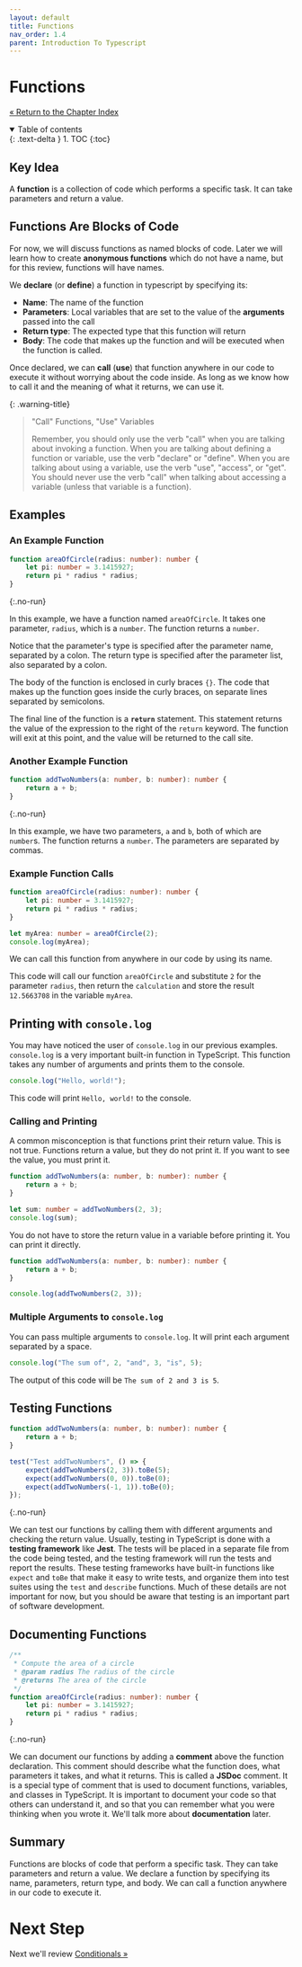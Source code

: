 ```yaml
---
layout: default
title: Functions
nav_order: 1.4
parent: Introduction To Typescript
---
```


# Functions

[&laquo; Return to the Chapter Index](index.md)

<details open markdown="block">
  <summary>
    Table of contents
  </summary>
  {: .text-delta }
1. TOC
{:toc}
</details>

## Key Idea

A **function** is a collection of code which performs a specific task. It can take parameters and return a value.

## Functions Are Blocks of Code

For now, we will discuss functions as named blocks of code. Later we will learn how to create **anonymous functions** which do not have a name, but for this review, functions will have names.

We **declare** (or **define**) a function in typescript by specifying its:

-   **Name**: The name of the function
-   **Parameters**: Local variables that are set to the value of the **arguments** passed into the call
-   **Return type**: The expected type that this function will return
-   **Body**: The code that makes up the function and will be executed when the function is called.

Once declared, we can **call** (**use**) that function anywhere in our code to execute it without worrying about the code inside. As long as we know how to call it and the meaning of what it returns, we can use it.

{: .warning-title}

> "Call" Functions, "Use" Variables
>
> Remember, you should only use the verb "call" when you are talking about invoking a function. When you are talking about defining a function or variable, use the verb "declare" or "define". When you are talking about using a variable, use the verb "use", "access", or "get". You should never use the verb "call" when talking about accessing a variable (unless that variable is a function).

## Examples

### An Example Function

```typescript
function areaOfCircle(radius: number): number {
    let pi: number = 3.1415927;
    return pi * radius * radius;
}
```

{:.no-run}

In this example, we have a function named `areaOfCircle`. It takes one parameter, `radius`, which is a `number`. The function returns a `number`.

Notice that the parameter's type is specified after the parameter name, separated by a colon. The return type is specified after the parameter list, also separated by a colon.

The body of the function is enclosed in curly braces `{}`. The code that makes up the function goes inside the curly braces, on separate lines separated by semicolons.

The final line of the function is a **`return`** statement. This statement returns the value of the expression to the right of the `return` keyword. The function will exit at this point, and the value will be returned to the call site.

### Another Example Function

```typescript
function addTwoNumbers(a: number, b: number): number {
    return a + b;
}
```

{:.no-run}

In this example, we have two parameters, `a` and `b`, both of which are `number`s. The function returns a `number`. The parameters are separated by commas.

### Example Function Calls

```typescript
function areaOfCircle(radius: number): number {
    let pi: number = 3.1415927;
    return pi * radius * radius;
}

let myArea: number = areaOfCircle(2);
console.log(myArea);
```

We can call this function from anywhere in our code by using its name.

This code will call our function `areaOfCircle` and substitute `2` for the parameter `radius`, then return the `calculation` and store the result `12.5663708` in the variable `myArea`.

## Printing with `console.log`

You may have noticed the user of `console.log` in our previous examples. `console.log` is a very important built-in function in TypeScript. This function takes any number of arguments and prints them to the console.

```typescript
console.log("Hello, world!");
```

This code will print `Hello, world!` to the console.

### Calling and Printing

A common misconception is that functions print their return value. This is not true. Functions return a value, but they do not print it. If you want to see the value, you must print it.

```typescript
function addTwoNumbers(a: number, b: number): number {
    return a + b;
}

let sum: number = addTwoNumbers(2, 3);
console.log(sum);
```

You do not have to store the return value in a variable before printing it. You can print it directly.

```typescript
function addTwoNumbers(a: number, b: number): number {
    return a + b;
}

console.log(addTwoNumbers(2, 3));
```

### Multiple Arguments to `console.log`

You can pass multiple arguments to `console.log`. It will print each argument separated by a space.

```typescript
console.log("The sum of", 2, "and", 3, "is", 5);
```

The output of this code will be `The sum of 2 and 3 is 5`.

## Testing Functions

```typescript
function addTwoNumbers(a: number, b: number): number {
    return a + b;
}

test("Test addTwoNumbers", () => {
    expect(addTwoNumbers(2, 3)).toBe(5);
    expect(addTwoNumbers(0, 0)).toBe(0);
    expect(addTwoNumbers(-1, 1)).toBe(0);
});
```

{:.no-run}

We can test our functions by calling them with different arguments and checking the return value. Usually, testing in TypeScript is done with a **testing framework** like **Jest**. The tests will be placed in a separate file from the code being tested, and the testing framework will run the tests and report the results. These testing frameworks have built-in functions like `expect` and `toBe` that make it easy to write tests, and organize them into test suites using the `test` and `describe` functions. Much of these details are not important for now, but you should be aware that testing is an important part of software development.

## Documenting Functions

```typescript
/**
 * Compute the area of a circle
 * @param radius The radius of the circle
 * @returns The area of the circle
 */
function areaOfCircle(radius: number): number {
    let pi: number = 3.1415927;
    return pi * radius * radius;
}
```

{:.no-run}

We can document our functions by adding a **comment** above the function declaration. This comment should describe what the function does, what parameters it takes, and what it returns. This is called a **JSDoc** comment. It is a special type of comment that is used to document functions, variables, and classes in TypeScript. It is important to document your code so that others can understand it, and so that you can remember what you were thinking when you wrote it. We'll talk more about **documentation** later.

## Summary

Functions are blocks of code that perform a specific task. They can take parameters and return a value. We declare a function by specifying its name, parameters, return type, and body. We can call a function anywhere in our code to execute it.

# Next Step

Next we'll review [Conditionals &raquo;](../1-typescript/conditionals.md)
